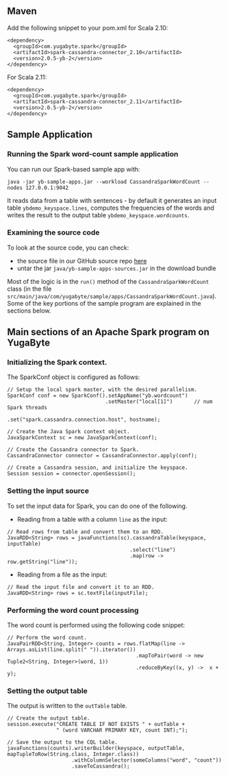 ## Maven

Add the following snippet to your pom.xml for Scala 2.10:

```
<dependency>
  <groupId>com.yugabyte.spark</groupId>
  <artifactId>spark-cassandra-connector_2.10</artifactId>
  <version>2.0.5-yb-2</version>
</dependency>
```

For Scala 2.11:

```
<dependency>
  <groupId>com.yugabyte.spark</groupId>
  <artifactId>spark-cassandra-connector_2.11</artifactId>
  <version>2.0.5-yb-2</version>
</dependency>
```

## Sample Application

### Running the Spark word-count sample application

You can run our Spark-based sample app with:

```
java -jar yb-sample-apps.jar --workload CassandraSparkWordCount --nodes 127.0.0.1:9042
```

It reads data from a table with sentences - by default it generates an input table `ybdemo_keyspace.lines`, computes the frequencies of the words and writes the result to the output table `ybdemo_keyspace.wordcounts`.

### Examining the source code

To look at the source code, you can check:

- the source file in our GitHub source repo [here](https://github.com/YugaByte/yugabyte-db/blob/master/java/yb-loadtester/src/main/java/com/yugabyte/sample/apps/CassandraSparkWordCount.java)
- untar the jar `java/yb-sample-apps-sources.jar` in the download bundle

Most of the logic is in the `run()` method of the `CassandraSparkWordCount` class (in the file `src/main/java/com/yugabyte/sample/apps/CassandraSparkWordCount.java`). Some of the key portions of the sample program are explained in the sections below.


## Main sections of an Apache Spark program on YugaByte

### Initializing the Spark context.

The SparkConf object is configured as follows:

```
// Setup the local spark master, with the desired parallelism.
SparkConf conf = new SparkConf().setAppName("yb.wordcount")
                                .setMaster("local[1]")       // num Spark threads
                                .set("spark.cassandra.connection.host", hostname);

// Create the Java Spark context object.
JavaSparkContext sc = new JavaSparkContext(conf);

// Create the Cassandra connector to Spark.
CassandraConnector connector = CassandraConnector.apply(conf);

// Create a Cassandra session, and initialize the keyspace.
Session session = connector.openSession();
```

### Setting the input source

To set the input data for Spark, you can do one of the following.

- Reading from a table with a column `line` as the input:
```
// Read rows from table and convert them to an RDD.
JavaRDD<String> rows = javaFunctions(sc).cassandraTable(keyspace, inputTable)
                                        .select("line")
                                        .map(row -> row.getString("line"));
```

- Reading from a file as the input:
```
// Read the input file and convert it to an RDD.
JavaRDD<String> rows = sc.textFile(inputFile);
```

### Performing the word count processing

The word count is performed using the following code snippet:
```
// Perform the word count.
JavaPairRDD<String, Integer> counts = rows.flatMap(line -> Arrays.asList(line.split(" ")).iterator())
                                          .mapToPair(word -> new Tuple2<String, Integer>(word, 1))
                                          .reduceByKey((x, y) ->  x + y);
```

### Setting the output table

The output is written to the `outTable` table.
```
// Create the output table.
session.execute("CREATE TABLE IF NOT EXISTS " + outTable +
                " (word VARCHAR PRIMARY KEY, count INT);");

// Save the output to the CQL table.
javaFunctions(counts).writerBuilder(keyspace, outputTable, mapTupleToRow(String.class, Integer.class))
                     .withColumnSelector(someColumns("word", "count"))
                     .saveToCassandra();
```
